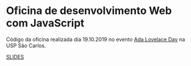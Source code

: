 # Oficina de desenvolvimento Web com JavaScript

Código da oficina realizada dia 19.10.2019 no evento [Ada Lovelace Day](https://www.facebook.com/womenintechwit/photos/gm.1002719020120538/492745077982683/?type=3&theater) na USP São Carlos.


[SLIDES](https://docs.google.com/presentation/d/1YpsjsYoyH4-_16cfyL45wdp2MBHttLGWxBUmfUKKWB4/edit?usp=sharing)
